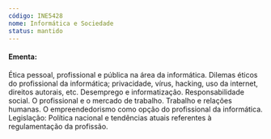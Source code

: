 ```yaml
---
código: INE5428
nome: Informática e Sociedade
status: mantido
---
```


#### Ementa:
Ética pessoal, profissional e pública na área da informática. Dilemas éticos do profissional da informática; privacidade, vírus, hacking, uso da internet, direitos autorais, etc. Desemprego e informatização. Responsabilidade social. O profissional e o mercado de trabalho. Trabalho e relações humanas. O empreendedorismo como opção do profissional da informática. Legislação: Política nacional e tendências atuais referentes à regulamentação da profissão.

